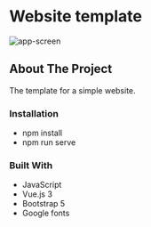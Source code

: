 # Website template

![app-screen](https://user-images.githubusercontent.com/58663418/133879968-74bcd71c-a7aa-4770-ad7b-4d155ed90986.png)


## About The Project

The template for a simple website.

### Installation

* npm install
* npm run serve

### Built With

* JavaScript
* Vue.js 3
* Bootstrap 5
* Google fonts






